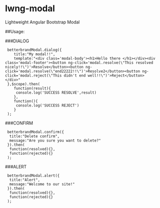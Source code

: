 # lwng-modal
Lightweight Angular Bootstrap Modal

##Usage:

###DIALOG


     betterbrandModal.dialog({
        title:"My modal!!", 
        template:"<div class='modal-body'><h1>Hello there </h1></div><div class='modal-footer'><button ng-click='modal.resolve(\"This resolved nicely!!\")'>Resolve</button><button ng-click='modal.resolve(\"end22222!!\")'>Resolve2</button><button ng-click='modal.reject(\"This didn't end well!!\")'>Reject</button></div>"
     },$scope).then(
        function(result){
         console.log('SUCCESS RESOLVE',result)
        },
        function(){
         console.log('SUCCESS REJECT')
        }
     );

###CONFIRM

     betterbrandModal.confirm({
      title:"Delete confirm",
      message:"Are you sure you want to delete?"
     }).then(
      function(resolved){},
      function(rejected){}
     );

###ALERT

     betterbrandModal.alert({
      title:"Alert",
      message:"Welcome to our site!"
     }).then(
      function(resolved){},
      function(rejected){}
     );


